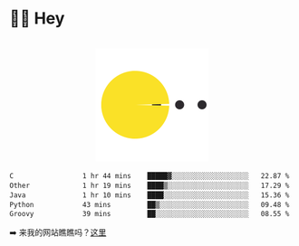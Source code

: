 
# 👋🏻 Hey
<div align="center">
	<br>
	<img src="https://raw.githubusercontent.com/Aniket965/Aniket965/master/pacman.svg?sanitize=true" width="200" height="200">
	<br>
</div>

<!--START_SECTION:waka-->

```txt
C                 1 hr 44 mins    █████▓░░░░░░░░░░░░░░░░░░░   22.87 %
Other             1 hr 19 mins    ████▒░░░░░░░░░░░░░░░░░░░░   17.29 %
Java              1 hr 10 mins    ████░░░░░░░░░░░░░░░░░░░░░   15.36 %
Python            43 mins         ██▒░░░░░░░░░░░░░░░░░░░░░░   09.48 %
Groovy            39 mins         ██░░░░░░░░░░░░░░░░░░░░░░░   08.55 %
```

<!--END_SECTION:waka-->

 ➡️  来我的网站瞧瞧吗？[这里](https://www.shaolongfei.com)
